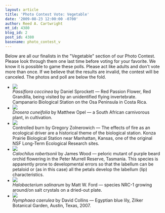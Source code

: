 ```yaml
---
layout: article
title: 'Photo Contest Vote: Vegetable'
date: '2009-08-23 12:00:00 -0700'
author: Reed A. Cartwright
mt_id: 4380
blog_id: 2
post_id: 4380
basename: photo_contest_v
---
```

Below are all our finalists in the "Vegetable" section of our Photo Contest.  Please look through them one last time before voting for your favorite.  We know it is possible to game these polls.  Please act like adults and don't vote more than once.  If we believe that the results are invalid, the contest will be canceled.  The photos and poll are below the fold.


<ul id="mygalleryview">
<li><img src="http://pandasthumb.org/archives/2009/08/14/Sprockett.passion_fruit_bloom.jpg" />
<div class="panel-overlay">
<i>Passiflora coccinea</i> by Daniel Sprockett &mdash; Red Passion Flower, Red Grandilla, being visited by an unidentified flying invertebrate. Campanario Biological Station on the Osa Peninsula in Costa Rica.
</div>
</li>
<li><img src="http://pandasthumb.org/archives/2009/08/14/Opel.Drosera_cuneifolia.JPG" />
<div class="panel-overlay">
<i>Drosera cuneifolia</i> by Matthew Opel &mdash; a South African carnivorous plant, in cultivation.
</div>
</li>
<li><img src="http://pandasthumb.org/archives/2009/08/14/Zolnerowich.Controlledburn.jpg" />
<div class="panel-overlay">
Controlled burn by Gregory Zolnerowich &mdash; The effects of fire as an ecological driver are a historical theme of the biological station. Konza Prairie Biological Station near Manhattan, Kansas, one of the original NSF Long-Term Ecological Research sites.
</div>
</li>
<li><img src="http://pandasthumb.org/archives/2009/08/14/wood.Calochilus.jpg" />
<div class="panel-overlay">
<i>Calochilus robertsonii</i> by James Wood &mdash; peloric mutant of purple beard orchid flowering in the Peter Murrell Reserve, Tasmania. This species is apparently prone to developmental errors so that the labellum can be petaloid or (as in this case) all the petals develop the labellum (lip) characteristics. 
</div>
</li>
<li><img src="http://pandasthumb.org/archives/2009/08/14/Ford.Halobacterium.jpg" />
<div class="panel-overlay">
<i>Halobacterium salinarum</i> by Matt W. Ford &mdash;  species NRC-1 growing around/on salt crystals on a dried-out plate.
</div>
</li>
<li><img src="http://pandasthumb.org/archives/2009/08/14/Collins.Water_Lily.jpg" />
<div class="panel-overlay">
<i>Nymphaea caerulea</i> by David Collins &mdash; Egyptian blue lily, Zilker Botanical Garden, Austin, Texas, 2007.
</div>
</li>
</ul>
<script>
$(function(){
$('#mygalleryview').galleryView({
panel_width: 600,
panel_height: 450,
frame_width: 100,
frame_height: 100,
nav_theme: '/scripts/ext/themes/light',
transition_interval: 0
});
});
</script>
<style>
.gallery {
background-color: #333 !important;
margin-left: auto;
margin-right: auto;
}
.pointer {
border-bottom-color: #FFF !important;
}
.frame.current .img_wrap {
border-color: #FFF !important;
}
.gallery img {
margin: 0px !important;
}
.frame .img_wrap {
border-width: 3px !important;
}
</style>
